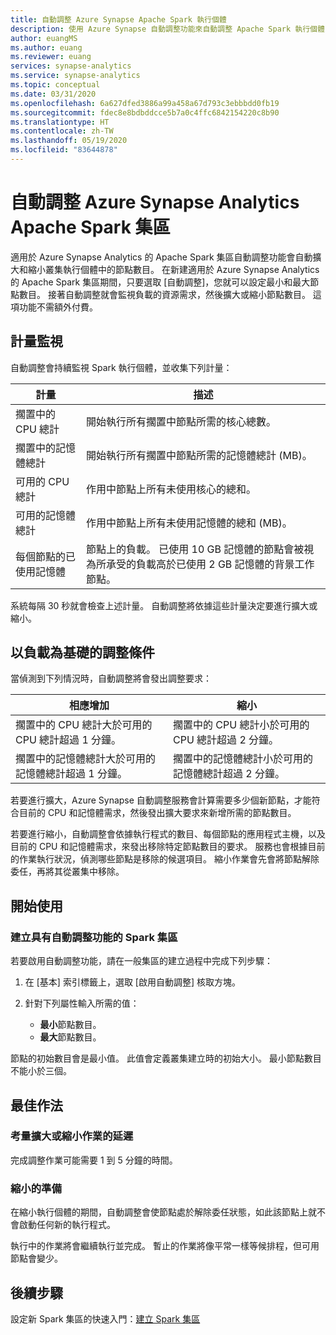 ```yaml
---
title: 自動調整 Azure Synapse Apache Spark 執行個體
description: 使用 Azure Synapse 自動調整功能來自動調整 Apache Spark 執行個體
author: euangMS
ms.author: euang
ms.reviewer: euang
services: synapse-analytics
ms.service: synapse-analytics
ms.topic: conceptual
ms.date: 03/31/2020
ms.openlocfilehash: 6a627dfed3886a99a458a67d793c3ebbbdd0fb19
ms.sourcegitcommit: fdec8e8bdbddcce5b7a0c4ffc6842154220c8b90
ms.translationtype: HT
ms.contentlocale: zh-TW
ms.lasthandoff: 05/19/2020
ms.locfileid: "83644878"
---
```

# <a name="automatically-scale-azure-synapse-analytics-apache-spark-pools"></a>自動調整 Azure Synapse Analytics Apache Spark 集區

適用於 Azure Synapse Analytics 的 Apache Spark 集區自動調整功能會自動擴大和縮小叢集執行個體中的節點數目。 在新建適用於 Azure Synapse Analytics 的 Apache Spark 集區期間，只要選取 [自動調整]，您就可以設定最小和最大節點數目。 接著自動調整就會監視負載的資源需求，然後擴大或縮小節點數目。 這項功能不需額外付費。

## <a name="metrics-monitoring"></a>計量監視

自動調整會持續監視 Spark 執行個體，並收集下列計量：

|計量|描述|
|---|---|
|擱置中的 CPU 總計|開始執行所有擱置中節點所需的核心總數。|
|擱置中的記憶體總計|開始執行所有擱置中節點所需的記憶體總計 (MB)。|
|可用的 CPU 總計|作用中節點上所有未使用核心的總和。|
|可用的記憶體總計|作用中節點上所有未使用記憶體的總和 (MB)。|
|每個節點的已使用記憶體|節點上的負載。 已使用 10 GB 記憶體的節點會被視為所承受的負載高於已使用 2 GB 記憶體的背景工作節點。|

系統每隔 30 秒就會檢查上述計量。 自動調整將依據這些計量決定要進行擴大或縮小。

## <a name="load-based-scale-conditions"></a>以負載為基礎的調整條件

當偵測到下列情況時，自動調整將會發出調整要求：

|相應增加|縮小|
|---|---|
|擱置中的 CPU 總計大於可用的 CPU 總計超過 1 分鐘。|擱置中的 CPU 總計小於可用的 CPU 總計超過 2 分鐘。|
|擱置中的記憶體總計大於可用的記憶體總計超過 1 分鐘。|擱置中的記憶體總計小於可用的記憶體總計超過 2 分鐘。|

若要進行擴大，Azure Synapse 自動調整服務會計算需要多少個新節點，才能符合目前的 CPU 和記憶體需求，然後發出擴大要求來新增所需的節點數目。

若要進行縮小，自動調整會依據執行程式的數目、每個節點的應用程式主機，以及目前的 CPU 和記憶體需求，來發出移除特定節點數目的要求。 服務也會根據目前的作業執行狀況，偵測哪些節點是移除的候選項目。 縮小作業會先會將節點解除委任，再將其從叢集中移除。

## <a name="get-started"></a>開始使用

### <a name="create-a-spark-pool-with-autoscaling"></a>建立具有自動調整功能的 Spark 集區

若要啟用自動調整功能，請在一般集區的建立過程中完成下列步驟：

1. 在 [基本] 索引標籤上，選取 [啟用自動調整] 核取方塊。
1. 針對下列屬性輸入所需的值：  

    * **最小**節點數目。
    * **最大**節點數目。

節點的初始數目會是最小值。 此值會定義叢集建立時的初始大小。 最小節點數目不能小於三個。

## <a name="best-practices"></a>最佳作法

### <a name="consider-the-latency-of-scale-up-or-scale-down-operations"></a>考量擴大或縮小作業的延遲

完成調整作業可能需要 1 到 5 分鐘的時間。

### <a name="preparation-for-scaling-down"></a>縮小的準備

在縮小執行個體的期間，自動調整會使節點處於解除委任狀態，如此該節點上就不會啟動任何新的執行程式。

執行中的作業將會繼續執行並完成。 暫止的作業將像平常一樣等候排程，但可用節點會變少。

## <a name="next-steps"></a>後續步驟

設定新 Spark 集區的快速入門：[建立 Spark 集區](../quickstart-create-apache-spark-pool-portal.md)
